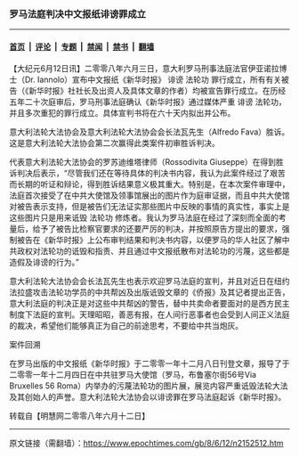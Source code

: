 ### 罗马法庭判决中文报纸诽谤罪成立

---

#### [首页](../../../..?n2152512) &nbsp;|&nbsp; [评论](../../../../../epoch-comment?n2152512) &nbsp;|&nbsp; [专题](../../../../../epoch-special?n2152512) &nbsp;|&nbsp; [禁闻](../../../../../epoch-news?n2152512) &nbsp;|&nbsp; [禁书](../../../../../books?n2152512) &nbsp;|&nbsp; [翻墙](https://github.com/gfw-breaker/nogfw/blob/master/README.md?n2152512)


<div class="post_content" id="artbody" itemprop="articleBody">
 <!-- article content begin -->
 <p>
  【大纪元6月12日讯】二零零八年六月三日，意大利罗马刑事法庭法官伊亚诺拉博士（Dr. Iannolo）宣布中文报纸《新华时报》
  <ok href="https://www.epochtimes.com/gb/tag/%E8%AF%BD%E8%B0%A4.html">
   诽谤
  </ok>
  <ok href="https://www.epochtimes.com/gb/tag/%E6%B3%95%E8%BD%AE%E5%8A%9F.html">
   法轮功
  </ok>
  罪行成立，所有有关被告（《新华时报》社社长及出资人及具体文章的作者）均被宣告罪行成立。在历经五年二十次庭审后，罗马刑事法庭确认《新华时报》通过媒体严重
  <ok href="https://www.epochtimes.com/gb/tag/%E8%AF%BD%E8%B0%A4.html">
   诽谤
  </ok>
  法轮功，并且多次重犯的罪行成立。具体宣判书将在六十天内拟出并公布。
 </p>
 <p>
  意大利法轮大法协会及意大利法轮大法协会会长法瓦先生（Alfredo Fava）胜诉。这是意大利法轮大法协会第二次赢得此类案件初审胜诉判决。
 </p>
 <p>
  代表意大利法轮大法协会的罗苏迪维塔律师（Rossodivita Giuseppe）在得到胜诉判决后表示，“尽管我们还在等待具体的判决书内容，我认为此案件经过了艰苦而长期的听证和辩论，得到胜诉结果意义极其重大。特别是，在本次案件审理中，法庭首次接受了在中共大使馆及领事馆展出的图片作为庭审证据，而且中共大使馆对被告表示支持，但是被告们无法证实那些图片中反映的事情的真实性，事实上是这些图片只是用来诋毁
  <ok href="https://www.epochtimes.com/gb/tag/%E6%B3%95%E8%BD%AE%E5%8A%9F.html">
   法轮功
  </ok>
  修炼者。我认为罗马法庭在经过了深刻而全面的考量后，给予了被告比检察官要求的还要严厉的判决，并按照原告方提出的要求，强制被告在《新华时报》上公布审判结果和判决书内容，以便罗马的华人社区了解中共政权对法轮功的诋毁和指责、并且通过中文报纸散布对法轮功的污蔑，这些都是造假及诽谤的行为。”
 </p>
 <p>
  意大利法轮大法协会会长法瓦先生也表示欢迎罗马法庭的宣判，并且对近日在纽约法拉盛攻击法轮功学员的中共帮凶及出版诋毁文章的《侨报》及其记者提出正告，意大利法庭的判决正是对这些中共帮凶的警告，替中共卖命者要面对的是西方民主制度下法庭的宣判。天理昭昭，善恶有报，在人间行恶事者也会受到人间正义法庭的裁决，希望他们能够真正为自己的前途思考，不要给中共当炮灰。
 </p>
 <p>
  案件回溯
 </p>
 <p>
  在罗马出版的中文报纸《新华时报》于二零零一年十二月八日刊登文章，报导了于二零零一年十二月四日在中共驻罗马大使馆（罗马，布鲁塞尔街56号Via Bruxelles 56 Roma）内举办的污蔑法轮功的图片展，展览内容严重诋毁法轮大法及其创始人的声誉。意大利法轮大法协会以诽谤罪在罗马法庭起诉《新华时报》。
 </p>
 <p>
  转载自【明慧网二零零八年六月十二日】
  <font color="#ffffff">
   (http://www.dajiyuan.com)
  </font>
 </p>
 <!-- article content end -->
 <div id="below_article_ad">
 </div>
</div>


---

原文链接（需翻墙）：https://www.epochtimes.com/gb/8/6/12/n2152512.htm